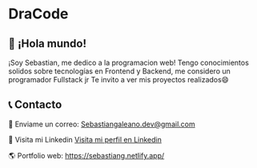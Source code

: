 # DraCode

## 🚀 ¡Hola mundo!
¡Soy Sebastian, me dedico a la programacion web!
Tengo conocimientos solidos sobre tecnologías en Frontend y Backend, me considero un programador Fullstack jr
Te invito a ver mis proyectos realizados😄

## 📞 Contacto

📧 Enviame un correo: Sebastiangaleano.dev@gmail.com

💼 Visita mi Linkedin [Visita mi perfil en Linkedin](https://linkedin.com/in/sebadev)

🌎 Portfolio web: https://sebastiang.netlify.app/
